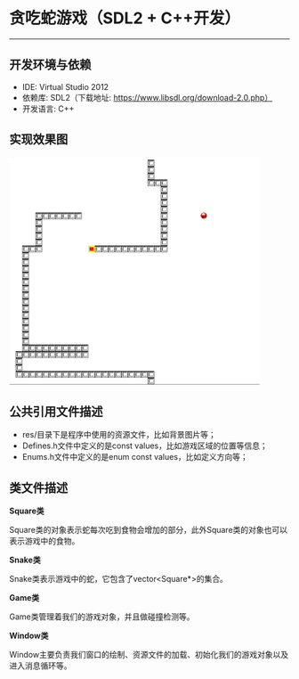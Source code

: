 # 贪吃蛇游戏（SDL2 + C++开发）

---

## 开发环境与依赖

 - IDE: Virtual Studio 2012
 - 依赖库: SDL2（下载地址: https://www.libsdl.org/download-2.0.php）
 - 开发语言: C++

## 实现效果图
![俄罗斯方块游戏实现效果图](https://github.com/SmallHedgehog/Games-Snake/blob/master/res/4.png)

## 公共引用文件描述
- res/目录下是程序中使用的资源文件，比如背景图片等；
- Defines.h文件中定义的是const values，比如游戏区域的位置等信息；
- Enums.h文件中定义的是enum const values，比如定义方向等；

## 类文件描述

**Square类**

Square类的对象表示蛇每次吃到食物会增加的部分，此外Square类的对象也可以表示游戏中的食物。

**Snake类**

Snake类表示游戏中的蛇，它包含了vector<Square*>的集合。

**Game类**

Game类管理着我们的游戏对象，并且做碰撞检测等。

**Window类**

Window主要负责我们窗口的绘制、资源文件的加载、初始化我们的游戏对象以及进入消息循环等。
